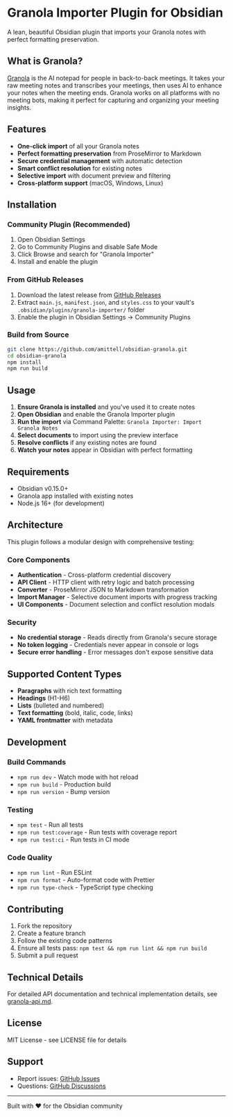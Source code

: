# Granola Importer Plugin for Obsidian

A lean, beautiful Obsidian plugin that imports your Granola notes with perfect formatting preservation.

## What is Granola?

[Granola](https://www.granola.ai) is the AI notepad for people in back-to-back meetings. It takes your raw meeting notes and transcribes your meetings, then uses AI to enhance your notes when the meeting ends. Granola works on all platforms with no meeting bots, making it perfect for capturing and organizing your meeting insights.

## Features

- **One-click import** of all your Granola notes
- **Perfect formatting preservation** from ProseMirror to Markdown
- **Secure credential management** with automatic detection
- **Smart conflict resolution** for existing notes
- **Selective import** with document preview and filtering
- **Cross-platform support** (macOS, Windows, Linux)

## Installation

### Community Plugin (Recommended)

1. Open Obsidian Settings
2. Go to Community Plugins and disable Safe Mode
3. Click Browse and search for "Granola Importer"
4. Install and enable the plugin

### From GitHub Releases

1. Download the latest release from [GitHub Releases](https://github.com/amittell/obsidian-granola/releases)
2. Extract `main.js`, `manifest.json`, and `styles.css` to your vault's `.obsidian/plugins/granola-importer/` folder
3. Enable the plugin in Obsidian Settings → Community Plugins

### Build from Source

```bash
git clone https://github.com/amittell/obsidian-granola.git
cd obsidian-granola
npm install
npm run build
```

## Usage

1. **Ensure Granola is installed** and you've used it to create notes
2. **Open Obsidian** and enable the Granola Importer plugin
3. **Run the import** via Command Palette: `Granola Importer: Import Granola Notes`
4. **Select documents** to import using the preview interface
5. **Resolve conflicts** if any existing notes are found
6. **Watch your notes** appear in Obsidian with perfect formatting

## Requirements

- Obsidian v0.15.0+
- Granola app installed with existing notes
- Node.js 16+ (for development)

## Architecture

This plugin follows a modular design with comprehensive testing:

### Core Components
- **Authentication** - Cross-platform credential discovery
- **API Client** - HTTP client with retry logic and batch processing
- **Converter** - ProseMirror JSON to Markdown transformation
- **Import Manager** - Selective document imports with progress tracking
- **UI Components** - Document selection and conflict resolution modals

### Security
- **No credential storage** - Reads directly from Granola's secure storage
- **No token logging** - Credentials never appear in console or logs
- **Secure error handling** - Error messages don't expose sensitive data

## Supported Content Types

- **Paragraphs** with rich text formatting
- **Headings** (H1-H6)
- **Lists** (bulleted and numbered)
- **Text formatting** (bold, italic, code, links)
- **YAML frontmatter** with metadata

## Development

### Build Commands
- `npm run dev` - Watch mode with hot reload
- `npm run build` - Production build
- `npm run version` - Bump version

### Testing
- `npm test` - Run all tests
- `npm run test:coverage` - Run tests with coverage report
- `npm run test:ci` - Run tests in CI mode

### Code Quality
- `npm run lint` - Run ESLint
- `npm run format` - Auto-format code with Prettier
- `npm run type-check` - TypeScript type checking

## Contributing

1. Fork the repository
2. Create a feature branch
3. Follow the existing code patterns
4. Ensure all tests pass: `npm test && npm run lint && npm run build`
5. Submit a pull request

## Technical Details

For detailed API documentation and technical implementation details, see [granola-api.md](granola-api.md).

## License

MIT License - see LICENSE file for details

## Support

- Report issues: [GitHub Issues](https://github.com/amittell/obsidian-granola/issues)
- Questions: [GitHub Discussions](https://github.com/amittell/obsidian-granola/discussions)

---

Built with ❤️ for the Obsidian community